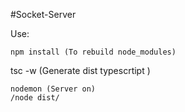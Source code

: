 

#Socket-Server



Use:
```````
npm install (To rebuild node_modules)
```````
tsc -w (Generate dist typescrtipt )
```````
nodemon (Server on)
/node dist/
```````
```````
```````

